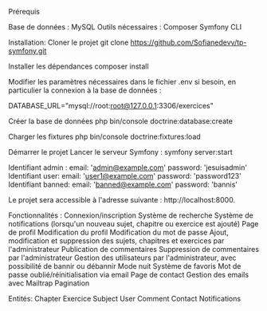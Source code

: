 Prérequis

Base de données : MySQL
Outils nécessaires :
Composer
Symfony CLI

Installation:
Cloner le projet
    git clone https://github.com/Sofianedevv/tp-symfony.git  

Installer les dépendances
    composer install  
    
Modifier les paramètres nécessaires dans le fichier .env si besoin, en particulier la connexion à la base de données :

DATABASE_URL="mysql://root:root@127.0.0.1:3306/exercices"  

Créer la base de données
    php bin/console doctrine:database:create  
    
Charger les fixtures
    php bin/console doctrine:fixtures:load  
    
Démarrer le projet
Lancer le serveur Symfony :
symfony server:start  


Identifiant admin : email: 'admin@example.com'  password: 'jesuisadmin'
Identifiant user: email: 'user1@example.com' password: 'password123'
Identifiant banned: email: 'banned@example.com' password: 'bannis'


Le projet sera accessible à l'adresse suivante : http://localhost:8000.








Fonctionnalités :
    Connexion/inscription
    Système de recherche
    Système de notifications (lorsqu'un nouveau sujet, chapitre ou exercice est ajouté)
    Page de profil
    Modification du profil
    Modification du mot de passe
    Ajout, modification et suppression des sujets, chapitres et exercices par l'administrateur
    Publication de commentaires
    Suppression de commentaires par l'administrateur
    Gestion des utilisateurs par l'administrateur, avec possibilité de bannir ou débannir
    Mode nuit
    Système de favoris
    Mot de passe oublié/réinitialisation via email
    Page de contact
    Gestion des emails avec Mailtrap
    Pagination


Entités: 
    Chapter
    Exercice
    Subject
    User
    Comment
    Contact
    Notifications
